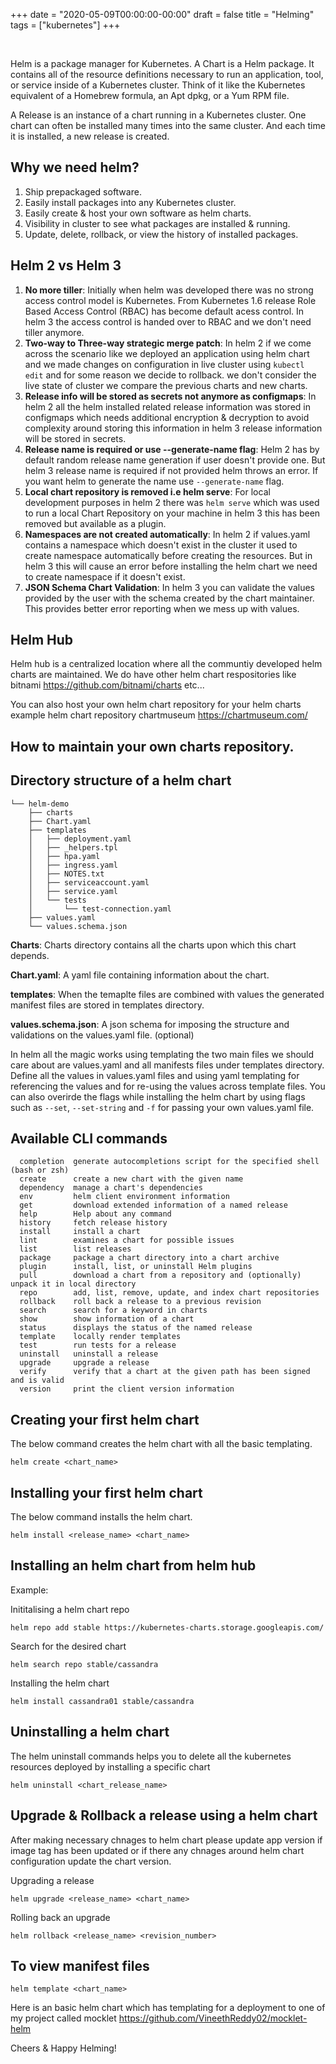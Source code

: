 +++
date = "2020-05-09T00:00:00-00:00"
draft = false
title = "Helming"
tags = ["kubernetes"]
+++

<br>

Helm is a package manager for Kubernetes. A Chart is a Helm package. It contains all of the resource definitions necessary to run an application, tool, or service inside of a Kubernetes cluster. Think of it like the Kubernetes equivalent of a Homebrew formula, an Apt dpkg, or a Yum RPM file.

A Release is an instance of a chart running in a Kubernetes cluster. One chart can often be installed many times into the same cluster. And each time it is installed, a new release is created. 

## Why we need helm?

1. Ship prepackaged software.
2. Easily install packages into any Kubernetes cluster.
3. Easily create & host your own software as helm charts.
4. Visibility in cluster to see what packages are installed & running.
5. Update, delete, rollback, or view the history of installed packages. 


## Helm 2 vs Helm 3

1. **No more tiller**: Initially when helm was developed there was no strong access control model is Kubernetes. From Kubernetes 1.6 release Role Based Access Control (RBAC) has become default acess control. In helm 3 the access control is handed over to RBAC and we don't need tiller anymore. 
2. **Two-way to Three-way strategic merge patch**: In helm 2 if we come across the scenario like we deployed an application using helm chart and we made changes on configuration in live cluster using ```kubectl edit``` and for some reason we decide to rollback. we don't consider the live state of cluster we compare the previous charts and new charts.
3. **Release info will be stored as secrets not anymore as configmaps**: In helm 2 all the helm installed related release information was stored in configmaps which needs additional encryption & decryption to avoid complexity around storing this information in helm 3 release information will be stored in secrets.
4. **Release name is required or use --generate-name flag**: Helm 2 has by default random release name generation if user doesn't provide one. But helm 3 release name is required if not provided helm throws an error. If you want helm to generate the name use ```--generate-name``` flag.   
5. **Local chart repository is removed i.e helm serve**: For local development purposes in helm 2 there was ```helm serve``` which was used to run a local Chart Repository on your machine in helm 3 this has been removed but available as a plugin. 
6. **Namespaces are not created automatically**: In helm 2 if values.yaml contains a namespace which doesn't exist in the cluster it used to create namespace automatically before creating the resources. But in helm 3 this will cause an error before installing the helm chart we need to create namespace if it doesn't exist.
7. **JSON Schema Chart Validation**: In helm 3 you can validate the values provided by the user with the schema created by the chart maintainer. This provides better error reporting when we mess up with values.


## Helm Hub

Helm hub is a centralized location where all the communtiy developed helm charts are maintained. We do have other helm chart respositories like bitnami https://github.com/bitnami/charts etc...

You can also host your own helm chart repository for your helm charts example helm chart repository chartmuseum https://chartmuseum.com/

## How to maintain your own charts repository.

## Directory structure of a helm chart

```
└── helm-demo
    ├── charts
    ├── Chart.yaml
    ├── templates
    │   ├── deployment.yaml
    │   ├── _helpers.tpl
    │   ├── hpa.yaml
    │   ├── ingress.yaml
    │   ├── NOTES.txt
    │   ├── serviceaccount.yaml
    │   ├── service.yaml
    │   └── tests
    │       └── test-connection.yaml
    ├── values.yaml
    └── values.schema.json
```
**Charts**: Charts directory contains all the charts upon which this chart depends.

**Chart.yaml**: A yaml file containing information about the chart.

**templates**: When the temaplte files are combined with values the generated manifest files are stored in templates directory.

**values.schema.json**: A json schema for imposing the structure and validations on the values.yaml file. (optional)

In helm all the magic works using templating the two main files we should care about are values.yaml and all manifests files under templates directory. Define all the values in values.yaml files and using yaml templating for referencing the values and for re-using the values across template files. You can also overirde the flags while installing the helm chart by using flags such as ```--set```, ```--set-string``` and ```-f``` for passing your own values.yaml file.

## Available CLI commands

```
  completion  generate autocompletions script for the specified shell (bash or zsh)
  create      create a new chart with the given name
  dependency  manage a chart's dependencies
  env         helm client environment information
  get         download extended information of a named release
  help        Help about any command
  history     fetch release history
  install     install a chart
  lint        examines a chart for possible issues
  list        list releases
  package     package a chart directory into a chart archive
  plugin      install, list, or uninstall Helm plugins
  pull        download a chart from a repository and (optionally) unpack it in local directory
  repo        add, list, remove, update, and index chart repositories
  rollback    roll back a release to a previous revision
  search      search for a keyword in charts
  show        show information of a chart
  status      displays the status of the named release
  template    locally render templates
  test        run tests for a release
  uninstall   uninstall a release
  upgrade     upgrade a release
  verify      verify that a chart at the given path has been signed and is valid
  version     print the client version information
```

## Creating your first helm chart

The below command creates the helm chart with all the basic templating. 

```
helm create <chart_name>
```

## Installing your first helm chart

The below command installs the helm chart. 

```
helm install <release_name> <chart_name>
```

## Installing an helm chart from helm hub

Example:

Inititalising a helm chart repo

```
helm repo add stable https://kubernetes-charts.storage.googleapis.com/
```

Search for the desired chart

```
helm search repo stable/cassandra
```

Installing the helm chart

```
helm install cassandra01 stable/cassandra
```


## Uninstalling a helm chart

The helm uninstall commands helps you to delete all the kubernetes resources deployed by installing a specific chart

```
helm uninstall <chart_release_name>
```

## Upgrade & Rollback a release using a helm chart

After making necessary chnages to helm chart please update app version if image tag has been updated or if there any chnages around helm chart configuration update the chart version.

Upgrading a release

```
helm upgrade <release_name> <chart_name>
```

Rolling back an upgrade 

```
helm rollback <release_name> <revision_number>
```

## To view manifest files

```
helm template <chart_name>
```

Here is an basic helm chart which has templating for a deployment to one of my project called mocklet https://github.com/VineethReddy02/mocklet-helm

Cheers & Happy Helming!